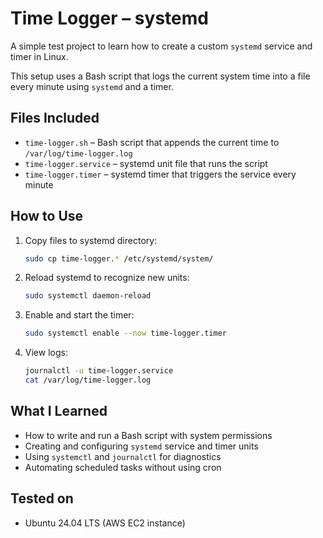 # Time Logger – systemd

A simple test project to learn how to create a custom `systemd` service and timer in Linux.

This setup uses a Bash script that logs the current system time into a file every minute using `systemd` and a timer.

## Files Included

- `time-logger.sh` – Bash script that appends the current time to `/var/log/time-logger.log`
- `time-logger.service` – systemd unit file that runs the script
- `time-logger.timer` – systemd timer that triggers the service every minute

## How to Use

1. Copy files to systemd directory:
   ```bash
   sudo cp time-logger.* /etc/systemd/system/
   ```

2. Reload systemd to recognize new units:
   ```bash
   sudo systemctl daemon-reload
   ```

3. Enable and start the timer:
   ```bash
   sudo systemctl enable --now time-logger.timer
   ```

4. View logs:
   ```bash
   journalctl -u time-logger.service
   cat /var/log/time-logger.log
   ```

##  What I Learned

- How to write and run a Bash script with system permissions
- Creating and configuring `systemd` service and timer units
- Using `systemctl` and `journalctl` for diagnostics
- Automating scheduled tasks without using cron

## Tested on

- Ubuntu 24.04 LTS (AWS EC2 instance)

